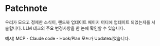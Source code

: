 # Patchnote 

우리가 모으고 정제한 소식이, 핸드북 업데이트 페이지 어디에 업데이트 되었는지를 서술합니다. 
LLM 테크의 주요 변경사항을 한 눈에 확인할 수 있습니다. 


예시) 
MCP - 
Claude code - Hook/Plan 모드가 Update되었습니다.  
